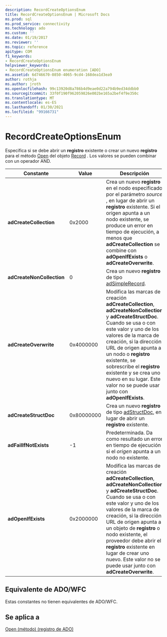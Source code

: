 ```yaml
---
description: RecordCreateOptionsEnum
title: RecordCreateOptionsEnum | Microsoft Docs
ms.prod: sql
ms.prod_service: connectivity
ms.technology: ado
ms.custom: ''
ms.date: 01/19/2017
ms.reviewer: ''
ms.topic: reference
apitype: COM
f1_keywords:
- RecordCreateOptionsEnum
helpviewer_keywords:
- RecordCreateOptionsEnum enumeration [ADO]
ms.assetid: 6d746670-0850-4065-9cd4-168dea1d3ea9
author: rothja
ms.author: jroth
ms.openlocfilehash: 99c13920d8a786b4d9eae0d22a794b9ed34ddbb0
ms.sourcegitcommit: 33f0f190f962059826e002be165a2bef4f9e350c
ms.translationtype: MT
ms.contentlocale: es-ES
ms.lasthandoff: 01/30/2021
ms.locfileid: "99166731"
---
```

# <a name="recordcreateoptionsenum"></a>RecordCreateOptionsEnum
Especifica si se debe abrir un **registro** existente o crear un nuevo **registro** para el método [Open](./open-method-ado-record.md) del objeto [Record](./record-object-ado.md) . Los valores se pueden combinar con un operador AND.  
  
|Constante|Value|Descripción|  
|--------------|-----------|-----------------|  
|**adCreateCollection**|0x2000|Crea un nuevo **registro** en el nodo especificado por el parámetro *source* , en lugar de abrir un **registro** existente. Si el origen apunta a un nodo existente, se produce un error en tiempo de ejecución, a menos que **adCreateCollection** se combine con **adOpenIfExists** o **adCreateOverwrite**.|  
|**adCreateNonCollection**|0|Crea un nuevo **registro** de tipo [adSimpleRecord](./recordtypeenum.md).|  
|**adCreateOverwrite**|0x4000000|Modifica las marcas de creación **adCreateCollection**, **adCreateNonCollection** y **adCreateStructDoc**. Cuando se usa o con este valor y uno de los valores de la marca de creación, si la dirección URL de origen apunta a un nodo o **registro** existente, se sobrescribe el **registro** existente y se crea uno nuevo en su lugar. Este valor no se puede usar junto con **adOpenIfExists**.|  
|**adCreateStructDoc**|0x80000000|Crea un nuevo **registro** de tipo [adStructDoc](./recordtypeenum.md), en lugar de abrir un **registro** existente.|  
|**adFailIfNotExists**|-1|Predeterminada. Da como resultado un error en tiempo de ejecución si el *origen* apunta a un nodo no existente.|  
|**adOpenIfExists**|0x2000000|Modifica las marcas de creación **adCreateCollection**, **adCreateNonCollection** y **adCreateStructDoc**. Cuando se usa o con este valor y uno de los valores de la marca de creación, si la dirección URL de origen apunta a un objeto de **registro** o nodo existente, el proveedor debe abrir el **registro** existente en lugar de crear uno nuevo. Este valor no se puede usar junto con **adCreateOverwrite**.|  
  
## <a name="adowfc-equivalent"></a>Equivalente de ADO/WFC  
 Estas constantes no tienen equivalentes de ADO/WFC.  
  
## <a name="applies-to"></a>Se aplica a  
 [Open (método) (registro de ADO)](./open-method-ado-record.md)